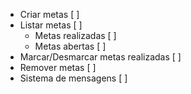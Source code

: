- Criar metas [ ]
- Listar metas [ ]
    - Metas realizadas [ ]
    - Metas abertas [ ]
- Marcar/Desmarcar metas realizadas [ ]
- Remover metas [ ]
- Sistema de mensagens [ ]
